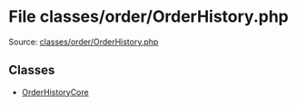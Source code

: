 File classes/order/OrderHistory.php
=========

Source: [classes/order/OrderHistory.php](https://github.com/PrestaShop/PrestaShop/blob/1.6.1.1/classes/order/OrderHistory.php)


Classes
-------

* [OrderHistoryCore](class.OrderHistoryCore.md)

